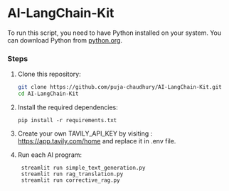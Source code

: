 # AI-LangChain-Kit

To run this script, you need to have Python installed on your system. You can download Python from [python.org](https://www.python.org/downloads/).

### Steps

1. Clone this repository:

   ```bash
   git clone https://github.com/puja-chaudhury/AI-LangChain-Kit.git
   cd AI-LangChain-Kit
   
2. Install the required dependencies:

   ```
   pip install -r requirements.txt
   
3. Create your own TAVILY_API_KEY by visiting : https://app.tavily.com/home and replace it in .env file.

4. Run each AI program:

   ```
    streamlit run simple_text_generation.py
    streamlit run rag_translation.py
    streamlit run corrective_rag.py
